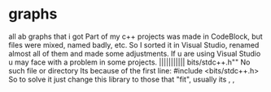 # graphs
all ab graphs that i got
Part of my c++ projects was made in CodeBlock, but files were mixed, named badly, etc. 
So I sorted it in Visual Studio, renamed almost all of them and made some adjustments.
If u are using Visual Studio u may face with a problem in some projects.
|||||||||||   bits/stdc++.h"" No such file or directory
Its because of the first line: #include <bits/stdc++.h> 
So to solve it just change this library to those that "fit", usually its <iostream>, <vector>, <string>
